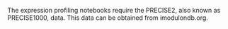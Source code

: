 The expression profiling notebooks require the PRECISE2, also known as PRECISE1000, data. This data can be obtained from imodulondb.org.
